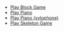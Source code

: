 - [Play Block Game](https://ebuchholz17.github.io/quick-make/block_game/index.html)
- [Play Piano](https://ebuchholz17.github.io/quick-make/piano/index.html)
- [Play Piano (xylophone)](https://ebuchholz17.github.io/quick-make/xylophone/index.html)
- [Play Skeleton Game](https://ebuchholz17.github.io/quick-make/skeleton_game/index.html)
